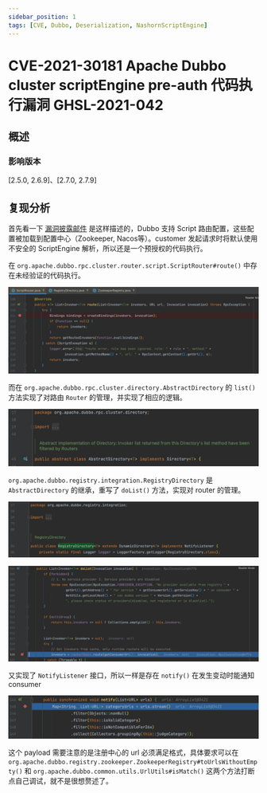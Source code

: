 ```yaml
---
sidebar_position: 1
tags: [CVE, Dubbo, Deserialization, NashornScriptEngine]
---
```


# CVE-2021-30181 Apache Dubbo cluster scriptEngine pre-auth 代码执行漏洞 GHSL-2021-042

## 概述

### 影响版本

[2.5.0, 2.6.9]、[2.7.0, 2.7.9]

## 复现分析

首先看一下 [漏洞披露邮件](https://lists.apache.org/thread/xxfk15q85hwy33v84tvvmoz3mp7cvw68) 是这样描述的，Dubbo 支持 Script 路由配置，这些配置被加载到配置中心（Zookeeper, Nacos等）。customer 发起请求时将默认使用不安全的 ScriptEngine 解析，所以还是一个预授权的代码执行。

在 `org.apache.dubbo.rpc.cluster.router.script.ScriptRouter#route()` 中存在未经验证的代码执行。

![image-20240204154259883](attachments/image-20240204154259883.png)

而在 `org.apache.dubbo.rpc.cluster.directory.AbstractDirectory` 的 `list()` 方法实现了对路由 `Router` 的管理，并实现了相应的逻辑。

![image-20240204155545037](attachments/image-20240204155545037.png)

`org.apache.dubbo.registry.integration.RegistryDirectory` 是 `AbstractDirectory` 的继承，重写了 `doList()` 方法，实现对 router 的管理。

![image-20240204161532135](attachments/image-20240204161532135.png)

![image-20240204161642954](attachments/image-20240204161642954.png)

又实现了 `NotifyListener` 接口，所以一样是存在 `notify()` 在发生变动时能通知 consumer

![image-20240204161617494](attachments/image-20240204161617494.png)

这个 payload 需要注意的是注册中心的 url 必须满足格式，具体要求可以在 `org.apache.dubbo.registry.zookeeper.ZookeeperRegistry#toUrlsWithoutEmpty()` 和 `org.apache.dubbo.common.utils.UrlUtils#isMatch()` 这两个方法打断点自己调试，就不是很想赘述了。

